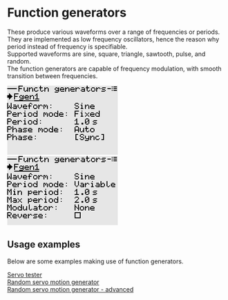 # Function generators

These produce various waveforms over a range of frequencies or periods. They are implemented as low frequency
oscillators, hence the reason why period instead of frequency is specifiable.  
Supported waveforms are sine, square, triangle, sawtooth, pulse, and random.  
The function generators are capable of frequency modulation, with smooth transition between frequencies.

<p align="left">
<img src="images/img14.png"/>
<img src="images/img15.png"/>
</p>

## Usage examples
Below are some examples making use of function generators.

[Servo tester](./mixer.md#section_id_servo_tester)  
[Random servo motion generator](./mixer.md#section_id_random_servo_motion_generator)  
[Random servo motion generator - advanced](./mixer.md#section_id_random_servo_motion_advanced)


